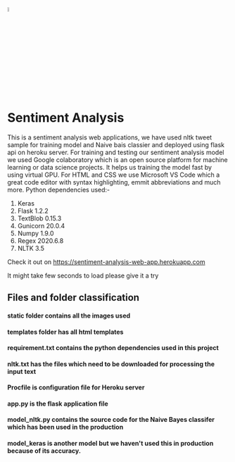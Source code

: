 <img style="width:5%; height:5%;" src="https://github.com/g-paras/sentiment-analysis-api/blob/master/static/icon.png?raw=true">

# Sentiment Analysis
This is a sentiment analysis web applications, we have used nltk tweet sample for training model and Naive bais classier and deployed using flask api on heroku server.
For training and testing our sentiment analysis model we used Google colaboratory which is an open source platform for machine learning or data science projects.
It helps us training the model fast by using virtual GPU.
For HTML and CSS we use Microsoft VS Code which a great code editor with syntax highlighting, emmit abbreviations and much more.
Python dependencies used:-
1. Keras
2. Flask 1.2.2
3. TextBlob 0.15.3
4. Gunicorn 20.0.4
5. Numpy 1.9.0
6. Regex 2020.6.8
7. NLTK 3.5

Check it out on 
https://sentiment-analysis-web-app.herokuapp.com

It might take few seconds to load please give it a try

## Files and folder classification
#### static folder contains all the images used
#### templates folder has all html templates
#### requirement.txt contains the python dependencies used in this project
#### nltk.txt has the files which need to be downloaded for processing the input text
#### Procfile is configuration file for Heroku server
#### app.py is the flask application file
#### model_nltk.py contains the source code for the Naive Bayes classifer which has been used in the production
#### model_keras is another model but we haven't used this in production because of its accuracy.
